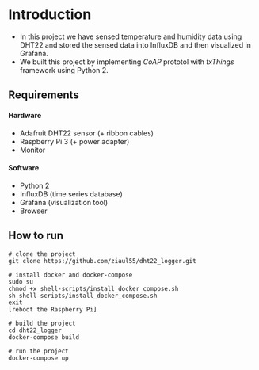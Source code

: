 # Introduction
- In this project we have sensed temperature and humidity data using DHT22 and stored the sensed data into InfluxDB and then visualized in Grafana. 
- We built this project by implementing _CoAP_ prototol with _txThings_ framework using Python 2.

## Requirements

#### Hardware
- Adafruit DHT22 sensor (+ ribbon cables)
- Raspberry Pi 3 (+ power adapter)
- Monitor 

#### Software
- Python 2
- InfluxDB (time series database)
- Grafana (visualization tool)
- Browser

## How to run
```
# clone the project
git clone https://github.com/ziaul55/dht22_logger.git

# install docker and docker-compose
sudo su
chmod +x shell-scripts/install_docker_compose.sh
sh shell-scripts/install_docker_compose.sh
exit
[reboot the Raspberry Pi]

# build the project
cd dht22_logger
docker-compose build

# run the project
docker-compose up
```
